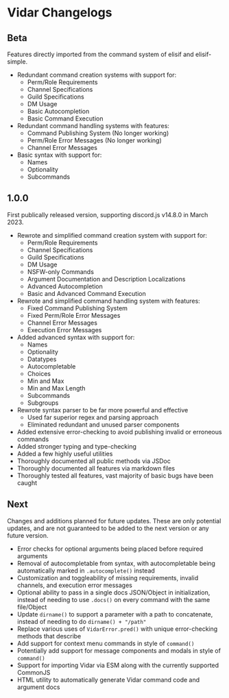# Vidar Changelogs

## Beta
Features directly imported from the command system of elisif and elisif-simple.
- Redundant command creation systems with support for:
    - Perm/Role Requirements
    - Channel Specifications
    - Guild Specifications
    - DM Usage
    - Basic Autocompletion
    - Basic Command Execution
- Redundant command handling systems with features:
    - Command Publishing System (No longer working)
    - Perm/Role Error Messages (No longer working)
    - Channel Error Messages
- Basic syntax with support for:
    - Names
    - Optionality
    - Subcommands

## 1.0.0
First publically released version, supporting discord.js v14.8.0 in March 2023.
- Rewrote and simplified command creation system with support for:
    - Perm/Role Requirements
    - Channel Specifications
    - Guild Specifications
    - DM Usage
    - NSFW-only Commands
    - Argument Documentation and Description Localizations
    - Advanced Autocompletion
    - Basic and Advanced Command Execution
- Rewrote and simplified command handling system with features:
    - Fixed Command Publishing System
    - Fixed Perm/Role Error Messages
    - Channel Error Messages
    - Execution Error Messages
- Added advanced syntax with support for:
    - Names
    - Optionality
    - Datatypes
    - Autocompletable
    - Choices
    - Min and Max
    - Min and Max Length
    - Subcommands
    - Subgroups
- Rewrote syntax parser to be far more powerful and effective
    - Used far superior regex and parsing approach
    - Eliminated redundant and unused parser components
- Added extensive error-checking to avoid publishing invalid or erroneous commands
- Added stronger typing and type-checking
- Added a few highly useful utilities
- Thoroughly documented all public methods via JSDoc
- Thoroughly documented all features via markdown files
- Thoroughly tested all features, vast majority of basic bugs have been caught

## Next
Changes and additions planned for future updates. These are only potential updates, and are not guaranteed to be added to the next version or any future version.
- Error checks for optional arguments being placed before required arguments
- Removal of autocompletable from syntax, with autocompletable being automatically marked in `.autocomplete()` instead
- Customization and toggleability of missing requirements, invalid channels, and execution error messages
- Optional ability to pass in a single docs JSON/Object in initialization, instead of needing to use `.docs()` on every command with the same file/Object
- Update `dirname()` to support a parameter with a path to concatenate, instead of needing to do `dirname() + "/path"`
- Replace various uses of `VidarError.pred()` with unique error-checking methods that describe
- Add support for context menu commands in style of `command()`
- Potentially add support for message components and modals in style of `command()`
- Support for importing Vidar via ESM along with the currently supported CommonJS
- HTML utility to automatically generate Vidar command code and argument docs